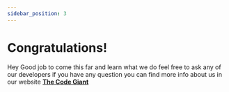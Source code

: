 ```yaml
---
sidebar_position: 3
---
```


# Congratulations!

Hey Good job to come this far and learn what we do feel free to ask any of our developers if you have any question you can find more info about us in our website 
**[The Code Giant](https://thecodegiant.ca)**

